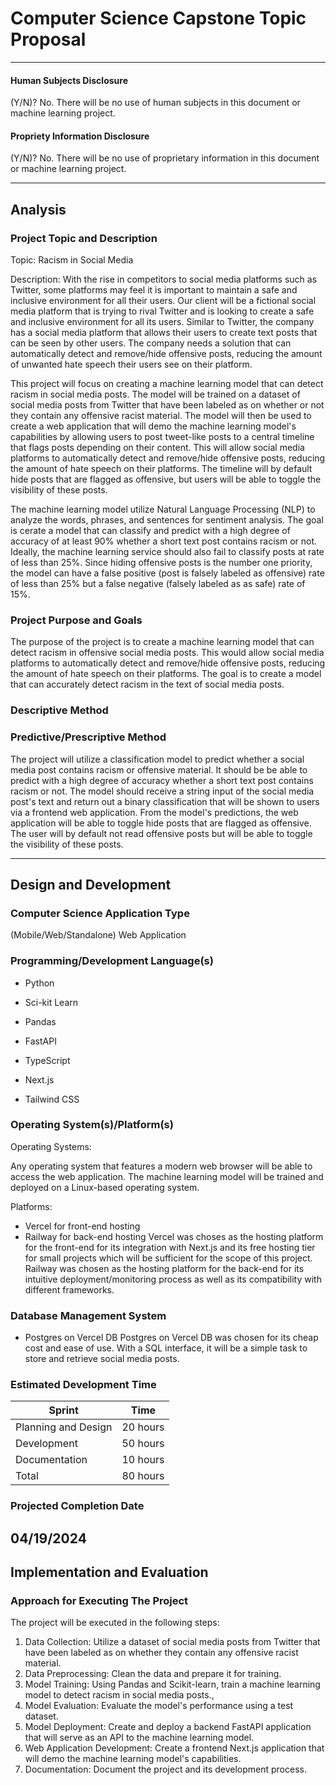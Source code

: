 # Computer Science Capstone Topic Proposal

---
#### Human Subjects Disclosure
(Y/N)?
No. There will be no use of human subjects in this document or machine learning project.

#### Propriety Information Disclosure
(Y/N)?
No. There will be no use of proprietary information in this document or machine learning project.

---
## Analysis

### Project Topic and Description
Topic: Racism in Social Media

Description: 
With the rise in competitors to social media platforms such as Twitter, some platforms may feel it is important to maintain a safe and inclusive environment for all their users. Our client will be a fictional social media platform that is trying to rival Twitter and is looking to create a safe and inclusive environment for all its users. Similar to Twitter, the company has a social media platform that allows their users to create text posts that can be seen by other users. The company needs a solution that can automatically detect and remove/hide offensive posts, reducing the amount of unwanted hate speech their users see on their platform.

This project will focus on creating a machine learning model that can detect racism in social media posts. The model will be trained on a dataset of social media posts from Twitter that have been labeled as on whether or not they contain any offensive racist material. The model will then be used to create a web application that will demo the machine learning model's capabilities by allowing users to post tweet-like posts to a central timeline that flags posts depending on their content. This will allow social media platforms to automatically detect and remove/hide offensive posts, reducing the amount of hate speech on their platforms. The timeline will by default hide posts that are flagged as offensive, but users will be able to toggle the visibility of these posts.

The machine learning model utilize Natural Language Processing (NLP) to analyze the words, phrases, and sentences for sentiment analysis. The goal is cerate a model that can classify and predict with a high degree of accuracy of at least 90% whether a short text post contains racism or not. Ideally, the machine learning service should also fail to classify posts at rate of less than 25%. Since hiding offensive posts is the number one priority, the model can have a false positive (post is falsely labeled as offensive) rate of less than 25% but a false negative (falsely labeled as as safe) rate of 15%.


### Project Purpose and Goals
The purpose of the project is to create a machine learning model that can detect racism in offensive social media posts. This would allow social media platforms to automatically detect and remove/hide offensive posts, reducing the amount of hate speech on their platforms. The goal is to create a model that can accurately detect racism in the text of social media posts. 

### Descriptive Method

### Predictive/Prescriptive Method
The project will utilize a classification model to predict whether a social media post contains racism or offensive material. It should be be able to predict with a high degree of accuracy whether a short text post contains racism or not. The model should receive a string input of the social media post's text and return out a binary classification that will be shown to users via a frontend web application. From the model's predictions, the web application will be able to toggle hide posts that are flagged as offensive. The user will by default not read offensive posts but will be able to toggle the visibility of these posts.

---
## Design and Development

### Computer Science Application Type
(Mobile/Web/Standalone)
Web Application

### Programming/Development Language(s)

- Python
- Sci-kit Learn
- Pandas
- FastAPI

- TypeScript
- Next.js
- Tailwind CSS

### Operating System(s)/Platform(s)

Operating Systems:

Any operating system that features a modern web browser will be able to access the web application.
The machine learning model will be trained and deployed on a Linux-based operating system.

Platforms: 
- Vercel for front-end hosting
- Railway for back-end hosting
Vercel was choses as the hosting platform for the front-end for its integration with Next.js and its free hosting tier for small projects which will be sufficient for the scope of this project. Railway was chosen as the hosting platform for the back-end for its intuitive deployment/monitoring process as well as its compatibility with different frameworks.

### Database Management System

- Postgres on Vercel DB
Postgres on Vercel DB was chosen for its cheap cost and ease of use. With a SQL interface, it will be a simple task to store and retrieve social media posts.

### Estimated Development Time

| Sprint | Time |
| ------ | ----------- |
| Planning and Design | 20 hours|
| Development | 50 hours |
| Documentation | 10 hours |
| Total | 80 hours |

### Projected Completion Date
04/19/2024
---
## Implementation and Evaluation
### Approach for Executing The Project
The project will be executed in the following steps:
1. Data Collection: Utilize a dataset of social media posts from Twitter that have been labeled as on whether they contain any offensive racist material.
2. Data Preprocessing: Clean the data and prepare it for training.
3. Model Training: Using Pandas and Scikit-learn, train a machine learning model to detect racism in social media posts.,
4. Model Evaluation: Evaluate the model's performance using a test dataset.
5. Model Deployment: Create and deploy a backend FastAPI application that will serve as an API to the machine learning model.
5. Web Application Development: Create a frontend Next.js application that will demo the machine learning model's capabilities. 
6. Documentation: Document the project and its development process.
